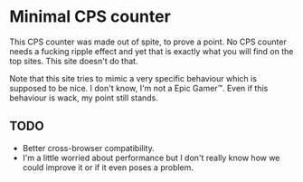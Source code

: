 # Minimal CPS counter
This CPS counter was made out of spite, to prove a point. No CPS
counter needs a fucking ripple effect and yet that is exactly what you
will find on the top sites. This site doesn't do that.

Note that this site tries to mimic a very specific behaviour which is
supposed to be nice. I don't know, I'm not a Epic Gamer™. Even if this
behaviour is wack, my point still stands.

## TODO
* Better cross-browser compatibility.
* I'm a little worried about performance but I don't really know how
  we could improve it or if it even poses a problem.
